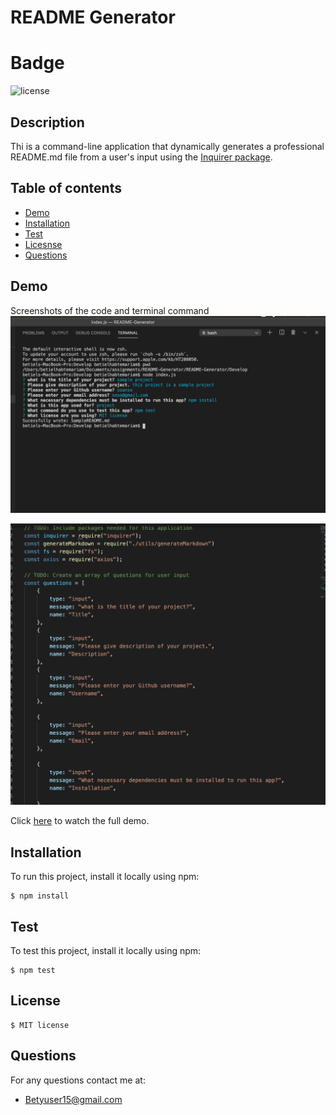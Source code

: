 # README Generator

 # Badge
  ![license](https://img.shields.io/badge/License-MIT-yellow.svg)

## Description

Thi is a command-line application that dynamically generates a professional README.md file from a user's input using the [Inquirer package](https://www.npmjs.com/package/inquirer).

## Table of contents
* [Demo](#Demo)
* [Installation](#Installation)
* [Test](#Test)
* [Licesnse](#License)
* [Questions](#Questions)



## Demo

Screenshots of the code and terminal command 
![image](./Develop/Command.png)

![image](./Develop/Code.png)


 Click [here](https://drive.google.com/file/d/12F-nle1qWZo0fVoxwVZ7ttU55QRSgFNt/view) to watch the full demo.



## Installation
To run this project, install it locally using npm:

```
$ npm install
```
	
## Test
To test this project, install it locally using npm:

```
$ npm test
```
	
## License 

```
$ MIT license
```


## Questions

For any questions contact me at:

* Betyuser15@gmail.com